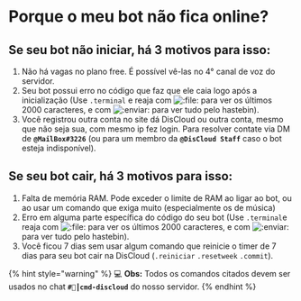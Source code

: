 # Porque o meu bot não fica online?

## Se seu bot não iniciar, há 3 motivos para isso:
1. Não há vagas no plano free. É possível vê-las no 4° canal de voz do servidor.
2. Seu bot possui erro no código que faz que ele caia logo após a inicialização (Use `.terminal` e reaja com ![:file:](https://cdn.discordapp.com/emojis/628284247827939359.png) para ver os últimos 2000 caracteres, e com ![:enviar:](https://cdn.discordapp.com/emojis/590334436130684930.png) para ver tudo pelo hastebin).
3. Você registrou outra conta no site dá DisCloud ou outra conta, mesmo que não seja sua, com mesmo ip fez login. Para resolver contate via DM de **`@MailBox#3226`** (ou para um membro da **`@DisCloud Staff`** caso o bot esteja indisponível).

## Se seu bot cair, há 3 motivos para isso:
1. Falta de memória RAM. Pode exceder o limite de RAM ao ligar ao bot, ou ao usar um comando que exiga muito (especialmente os de música)
2. Erro em alguma parte específica do código do seu bot (Use `.terminal`e reaja com ![:file:](https://cdn.discordapp.com/emojis/628284247827939359.png) para ver os últimos 2000 caracteres, e com ![:enviar:](https://cdn.discordapp.com/emojis/590334436130684930.png) para ver tudo pelo hastebin).
3. Você ficou 7 dias sem usar algum comando que reinicie o timer de 7 dias para seu bot cair na DisCloud (`.reiniciar` `.resetweek` `.commit`).

{% hint style="warning" %}
💻 **Obs:** Todos os comandos citados devem ser usados no chat **`#🔌┃cmd-discloud`** do nosso servidor.
{% endhint %}
